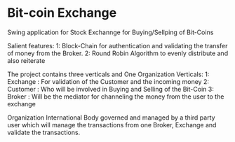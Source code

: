 # Bit-coin Exchange

Swing application for Stock Exchannge for Buying/Sellping of Bit-Coins 

Salient features: 
1: Block-Chain for authentication and validating the transfer of money from the Broker.
2: Round Robin Algorithm to evenly distribute and also reiterate 

The project contains three verticals and One Organization
Verticals:
1: Exchange : For validation of the Customer and the incoming money 
2: Customer : Who will be involved in Buying and Selling of the Bit-Coin 
3: Broker : Will be the mediator for channeling the money from the user to the exchange 

Organization 
International Body governed and managed by a third party user which will manage the transactions from one Broker, Exchange and validate 
the transactions. 
